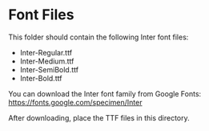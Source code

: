 # Font Files

This folder should contain the following Inter font files:
- Inter-Regular.ttf
- Inter-Medium.ttf
- Inter-SemiBold.ttf
- Inter-Bold.ttf

You can download the Inter font family from Google Fonts: https://fonts.google.com/specimen/Inter

After downloading, place the TTF files in this directory.
